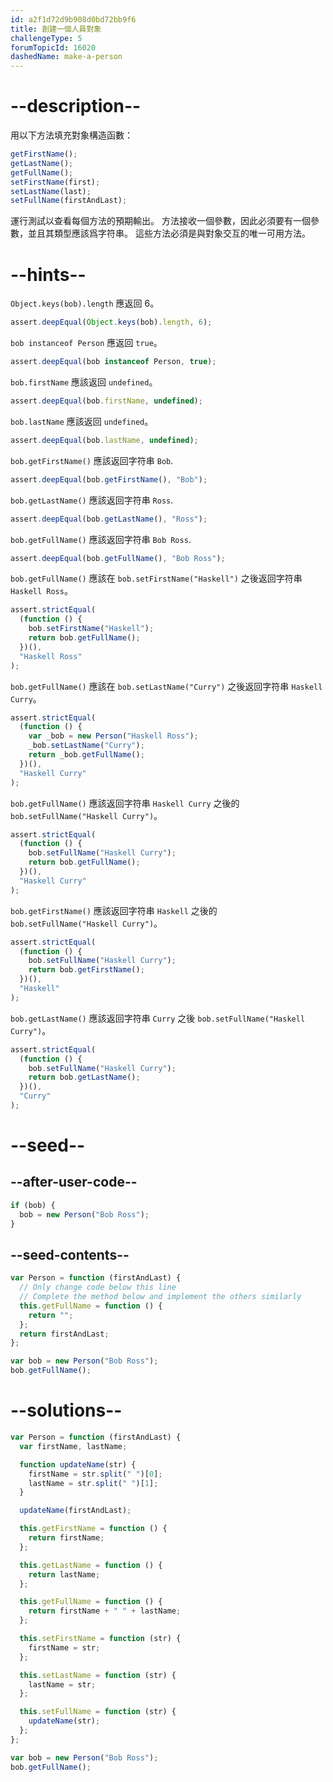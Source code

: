 ```yaml
---
id: a2f1d72d9b908d0bd72bb9f6
title: 創建一個人員對象
challengeType: 5
forumTopicId: 16020
dashedName: make-a-person
---
```


# --description--

用以下方法填充對象構造函數：

```js
getFirstName();
getLastName();
getFullName();
setFirstName(first);
setLastName(last);
setFullName(firstAndLast);
```

運行測試以查看每個方法的預期輸出。 方法接收一個參數，因此必須要有一個參數，並且其類型應該爲字符串。 這些方法必須是與對象交互的唯一可用方法。

# --hints--

`Object.keys(bob).length` 應返回 6。

```js
assert.deepEqual(Object.keys(bob).length, 6);
```

`bob instanceof Person` 應返回 `true`。

```js
assert.deepEqual(bob instanceof Person, true);
```

`bob.firstName` 應該返回 `undefined`。

```js
assert.deepEqual(bob.firstName, undefined);
```

`bob.lastName` 應該返回 `undefined`。

```js
assert.deepEqual(bob.lastName, undefined);
```

`bob.getFirstName()` 應該返回字符串 `Bob`.

```js
assert.deepEqual(bob.getFirstName(), "Bob");
```

`bob.getLastName()` 應該返回字符串 `Ross`.

```js
assert.deepEqual(bob.getLastName(), "Ross");
```

`bob.getFullName()` 應該返回字符串 `Bob Ross`.

```js
assert.deepEqual(bob.getFullName(), "Bob Ross");
```

`bob.getFullName()` 應該在 `bob.setFirstName("Haskell")` 之後返回字符串 `Haskell Ross`。

```js
assert.strictEqual(
  (function () {
    bob.setFirstName("Haskell");
    return bob.getFullName();
  })(),
  "Haskell Ross"
);
```

`bob.getFullName()` 應該在 `bob.setLastName("Curry")` 之後返回字符串 `Haskell Curry`。

```js
assert.strictEqual(
  (function () {
    var _bob = new Person("Haskell Ross");
    _bob.setLastName("Curry");
    return _bob.getFullName();
  })(),
  "Haskell Curry"
);
```

`bob.getFullName()` 應該返回字符串 `Haskell Curry` 之後的 `bob.setFullName("Haskell Curry")`。

```js
assert.strictEqual(
  (function () {
    bob.setFullName("Haskell Curry");
    return bob.getFullName();
  })(),
  "Haskell Curry"
);
```

`bob.getFirstName()` 應該返回字符串 `Haskell` 之後的 `bob.setFullName("Haskell Curry")`。

```js
assert.strictEqual(
  (function () {
    bob.setFullName("Haskell Curry");
    return bob.getFirstName();
  })(),
  "Haskell"
);
```

`bob.getLastName()` 應該返回字符串 `Curry` 之後 `bob.setFullName("Haskell Curry")`。

```js
assert.strictEqual(
  (function () {
    bob.setFullName("Haskell Curry");
    return bob.getLastName();
  })(),
  "Curry"
);
```

# --seed--

## --after-user-code--

```js
if (bob) {
  bob = new Person("Bob Ross");
}
```

## --seed-contents--

```js
var Person = function (firstAndLast) {
  // Only change code below this line
  // Complete the method below and implement the others similarly
  this.getFullName = function () {
    return "";
  };
  return firstAndLast;
};

var bob = new Person("Bob Ross");
bob.getFullName();
```

# --solutions--

```js
var Person = function (firstAndLast) {
  var firstName, lastName;

  function updateName(str) {
    firstName = str.split(" ")[0];
    lastName = str.split(" ")[1];
  }

  updateName(firstAndLast);

  this.getFirstName = function () {
    return firstName;
  };

  this.getLastName = function () {
    return lastName;
  };

  this.getFullName = function () {
    return firstName + " " + lastName;
  };

  this.setFirstName = function (str) {
    firstName = str;
  };

  this.setLastName = function (str) {
    lastName = str;
  };

  this.setFullName = function (str) {
    updateName(str);
  };
};

var bob = new Person("Bob Ross");
bob.getFullName();
```
